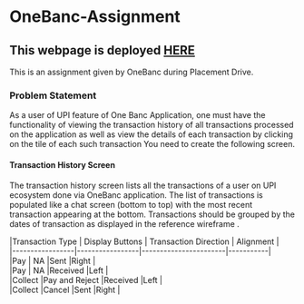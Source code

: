 # OneBanc-Assignment

## This webpage is deployed [HERE](https://priceless-tesla-ac16bb.netlify.app/)

This is an assignment given by OneBanc during Placement Drive.

### Problem Statement
As a user of UPI feature of One Banc Application, one must have the functionality of viewing the transaction history of all transactions processed on the application as well as view the details of each transaction by clicking on the tile of each such transaction
You need to create the following screen.
#### Transaction History Screen 
 The transaction history screen lists all the transactions of a user on UPI ecosystem done via OneBanc application. The list of transactions is populated like a chat screen (bottom to top) with the most recent transaction appearing at the bottom. Transactions should be grouped by the dates of transaction as displayed in the reference wireframe .
 
|Transaction Type |	Display Buttons	| Transaction Direction	| Alignment |<br />
|-----------------|-----------------|-----------------------|-----------|<br/>
|Pay              |  NA	            |Sent	                  |Right      |<br />
|Pay		            |  NA	            |Received	              |Left       |<br />
|Collect	         |Pay and Reject	  |Received	              |Left       |<br />
|Collect	         |Cancel	          |Sent	                  |Right      |<br />

